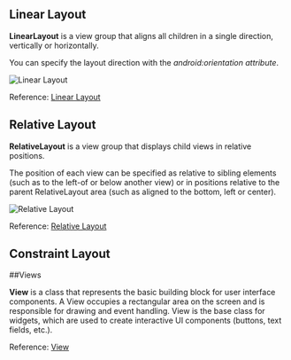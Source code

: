 ## Linear Layout

**LinearLayout** is a view group that aligns all children in a single direction, vertically or horizontally. 

You can specify the layout direction with the *android:orientation attribute*.

![Linear Layout](../_media/media_android/android-linear-layout.png)



Reference: [Linear Layout](https://developer.android.com/guide/topics/ui/layout/linear) 

## Relative Layout

**RelativeLayout** is a view group that displays child views in relative positions. 

The position of each view can be specified as relative to sibling elements (such as to the left-of or below another view) or in positions relative to the parent RelativeLayout area (such as aligned to the bottom, left or center).

![Relative Layout](../_media/media_android/relativelayout.png)


Reference: [Relative Layout](https://developer.android.com/guide/topics/ui/layout/relative)

## Constraint Layout

##Views

**View** is a class that represents the basic building block for user interface components. 
A View occupies a rectangular area on the screen and is responsible for drawing and event handling. 
View is the base class for widgets, which are used to create interactive UI components (buttons, text fields, etc.).

Reference: [View](https://developer.android.com/reference/android/view/View)
